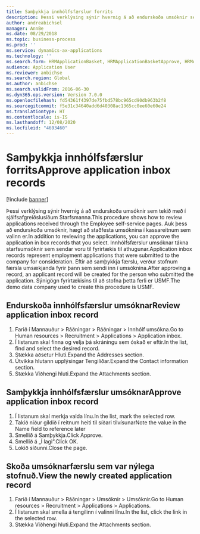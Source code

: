 ```yaml
---
title: Samþykkja innhólfsfærslur forrits
description: Þessi verklýsing sýnir hvernig á að endurskoða umsóknir sem tekið með í sjálfsafgreiðslusíðum Starfsmanna.
author: andreabichsel
manager: AnnBe
ms.date: 08/29/2018
ms.topic: business-process
ms.prod: ''
ms.service: dynamics-ax-applications
ms.technology: ''
ms.search.form: HRMApplicationBasket, HRMApplicationBasketApprove, HRMApplication
audience: Application User
ms.reviewer: anbichse
ms.search.region: Global
ms.author: anbichse
ms.search.validFrom: 2016-06-30
ms.dyn365.ops.version: Version 7.0.0
ms.openlocfilehash: fd54361f4397de75fbd578bc965cd90db963b2f8
ms.sourcegitcommit: f5e31c34640add6d40308ac1365cc0ee60e60e24
ms.translationtype: HT
ms.contentlocale: is-IS
ms.lasthandoff: 12/08/2020
ms.locfileid: "4693460"
---
```

# <a name="approve-application-inbox-records"></a><span data-ttu-id="16309-103">Samþykkja innhólfsfærslur forrits</span><span class="sxs-lookup"><span data-stu-id="16309-103">Approve application inbox records</span></span>

[!include [banner](../../includes/banner.md)]

<span data-ttu-id="16309-104">Þessi verklýsing sýnir hvernig á að endurskoða umsóknir sem tekið með í sjálfsafgreiðslusíðum Starfsmanna.</span><span class="sxs-lookup"><span data-stu-id="16309-104">This procedure shows how to review applications received through the Employee self-service pages.</span></span> <span data-ttu-id="16309-105">Auk þess að endurskoða umsóknir, hægt að staðfesta umsóknina í kassareitnum sem valinn er.</span><span class="sxs-lookup"><span data-stu-id="16309-105">In addition to reviewing the applications, you can approve the application in box records that you select.</span></span> <span data-ttu-id="16309-106">Innhólfsfærslur umsóknar tákna starfsumsóknir sem sendar voru til fyrirtækis til athugunar.</span><span class="sxs-lookup"><span data-stu-id="16309-106">Application inbox records represent employment applications that were submitted to the company for consideration.</span></span> <span data-ttu-id="16309-107">Eftir að samþykkja færslu, verður stofnum færsla umsækjanda fyrir þann sem sendi inn í umsóknina.</span><span class="sxs-lookup"><span data-stu-id="16309-107">After approving a record, an applicant record will be created for the person who submitted the application.</span></span> <span data-ttu-id="16309-108">Sýnigögn fyrirtækisins til að stofna þetta ferli er USMF.</span><span class="sxs-lookup"><span data-stu-id="16309-108">The demo data company used to create this procedure is USMF.</span></span>


## <a name="review-application-inbox-record"></a><span data-ttu-id="16309-109">Endurskoða innhólfsfærslur umsóknar</span><span class="sxs-lookup"><span data-stu-id="16309-109">Review application inbox record</span></span>
1. <span data-ttu-id="16309-110">Farið í Mannauður > Ráðningar > Ráðningar > Innhólf umsókna.</span><span class="sxs-lookup"><span data-stu-id="16309-110">Go to Human resources > Recruitment > Applications > Application inbox.</span></span>
2. <span data-ttu-id="16309-111">Í listanum skal finna og velja þá skráningu sem óskað er eftir.</span><span class="sxs-lookup"><span data-stu-id="16309-111">In the list, find and select the desired record.</span></span>
3. <span data-ttu-id="16309-112">Stækka aðsetur Hluti.</span><span class="sxs-lookup"><span data-stu-id="16309-112">Expand the Addresses section.</span></span>
4. <span data-ttu-id="16309-113">Útvíkka hlutann upplýsingar Tengiliðar.</span><span class="sxs-lookup"><span data-stu-id="16309-113">Expand the Contact information section.</span></span>
5. <span data-ttu-id="16309-114">Stækka Viðhengi hluti.</span><span class="sxs-lookup"><span data-stu-id="16309-114">Expand the Attachments section.</span></span>

## <a name="approve-application-inbox-record"></a><span data-ttu-id="16309-115">Samþykkja innhólfsfærslur umsóknar</span><span class="sxs-lookup"><span data-stu-id="16309-115">Approve application inbox record</span></span>
1. <span data-ttu-id="16309-116">Í listanum skal merkja valda línu.</span><span class="sxs-lookup"><span data-stu-id="16309-116">In the list, mark the selected row.</span></span>
2. <span data-ttu-id="16309-117">Takið niður gildið í reitnum heiti til síðari tilvísunar</span><span class="sxs-lookup"><span data-stu-id="16309-117">Note the value in the Name field to reference later</span></span>
3. <span data-ttu-id="16309-118">Smellið á Samþykkja.</span><span class="sxs-lookup"><span data-stu-id="16309-118">Click Approve.</span></span>
4. <span data-ttu-id="16309-119">Smellið á „Í lagi“.</span><span class="sxs-lookup"><span data-stu-id="16309-119">Click OK.</span></span>
5. <span data-ttu-id="16309-120">Lokið síðunni.</span><span class="sxs-lookup"><span data-stu-id="16309-120">Close the page.</span></span>

## <a name="view-the-newly-created-application-record"></a><span data-ttu-id="16309-121">Skoða umsóknarfærslu sem var nýlega stofnuð.</span><span class="sxs-lookup"><span data-stu-id="16309-121">View the newly created application record</span></span>
1. <span data-ttu-id="16309-122">Farið í Mannauður > Ráðningar > Umsóknir > Umsóknir.</span><span class="sxs-lookup"><span data-stu-id="16309-122">Go to Human resources > Recruitment > Applications > Applications.</span></span>
2. <span data-ttu-id="16309-123">Í listanum skal smella á tengilinn í valinni línu.</span><span class="sxs-lookup"><span data-stu-id="16309-123">In the list, click the link in the selected row.</span></span>
3. <span data-ttu-id="16309-124">Stækka Viðhengi hluti.</span><span class="sxs-lookup"><span data-stu-id="16309-124">Expand the Attachments section.</span></span>

